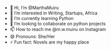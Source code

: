 - 👋 Hi, I’m @MarthaMuiru
- 👀 I’m interested in Writing, Startups, Africa
- 🌱 I’m currently learning Python
- 💞️ I’m looking to collaborate on python projects
- 📫 How to reach me @m.w.muiru on Instagram
- 😄 Pronouns: She/Her
- ⚡ Fun fact: Novels are my happy place

<!---
MarthaMuiru/MarthaMuiru is a ✨ special ✨ repository because its `README.md` (this file) appears on your GitHub profile.
You can click the Preview link to take a look at your changes.
--->
